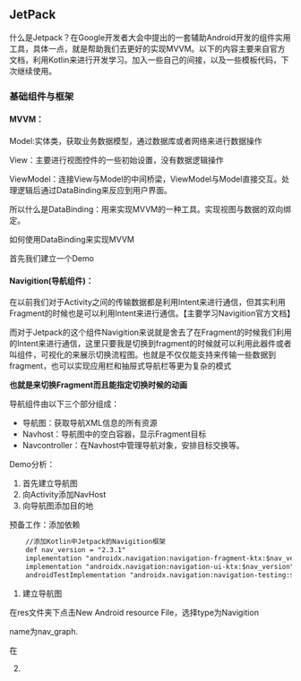 ## JetPack

什么是Jetpack？在Google开发者大会中提出的一套辅助Android开发的组件实用工具，具体一点，就是帮助我们去更好的实现MVVM。以下的内容主要来自官方文档，利用Kotlin来进行开发学习。加入一些自己的间接，以及一些模板代码，下次继续使用。

### 基础组件与框架

#### MVVM：

Model:实体类，获取业务数据模型，通过数据库或者网络来进行数据操作

View：主要进行视图控件的一些初始设置，没有数据逻辑操作

ViewModel：连接View与Model的中间桥梁，ViewModel与Model直接交互。处理逻辑后通过DataBinding来反应到用户界面。

所以什么是DataBinding：用来实现MVVM的一种工具。实现视图与数据的双向绑定。

如何使用DataBinding来实现MVVM

首先我们建立一个Demo



#### Navigition(导航组件)：

在以前我们对于Activity之间的传输数据都是利用Intent来进行通信，但其实利用Fragment的时候也是可以利用Intent来进行通信。【主要学习Navigition官方文档】

而对于Jetpack的这个组件Navigition来说就是舍去了在Fragment的时候我们利用的Intent来进行通信，这里只要我是切换到fragment的时候就可以利用此器件或者叫组件，可视化的来展示切换流程图。也就是不仅仅能支持来传输一些数据到fragment，也可以实现应用栏和抽屉式导航栏等更为复杂的模式

**也就是来切换Fragment而且能指定切换时候的动画**

导航组件由以下三个部分组成：

* 导航图：获取导航XML信息的所有资源
* Navhost：导航图中的空白容器，显示Fragment目标
* Navcontroller：在Navhost中管理导航对象，安排目标交换等。

Demo分析：

1. 首先建立导航图
2. 向Activity添加NavHost
3. 向导航图添加目的地

预备工作：添加依赖

```xml
 	//添加Kotlin中Jetpack的Navigition框架
    def nav_version = "2.3.1"
    implementation "androidx.navigation:navigation-fragment-ktx:$nav_version"
    implementation "androidx.navigation:navigation-ui-ktx:$nav_version"
    androidTestImplementation "androidx.navigation:navigation-testing:$nav_version"
```

1. 建立导航图

在res文件夹下点击New Android resource File，选择type为Navigition 

name为nav_graph.

在

2. 